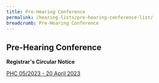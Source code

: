 ```yaml
---
title: Pre-Hearing Conference
permalink: /hearing-lists/pre-hearing-conference-list/
breadcrumb: Pre-Hearing Conference
---
```

Pre-Hearing Conference
---

**Registrar's Circular Notice**

[PHC 05/2023 - 20 April 2023](/files/phc052023-20apr2023.pdf)